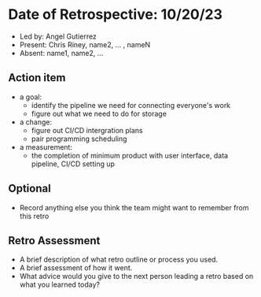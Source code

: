 # Date of Retrospective: 10/20/23

* Led by: Angel Gutierrez
* Present: Chris Riney, name2, ... , nameN
* Absent: name1, name2, ...

## Action item

* a goal: 
    - identify the pipeline we need for connecting everyone's work
    - figure out what we need to do for storage
* a change:
    - figure out CI/CD intergration plans
    - pair programming scheduling
* a measurement: 
    - the completion of minimum product with user interface, data pipeline, CI/CD setting up

## Optional

* Record anything else you think the team might want to remember from this retro


## Retro Assessment

* A brief description of what retro outline or process you used.
* A brief assessment of how it went.
* What advice would you give to the next person leading a retro
  based on what you learned today?

